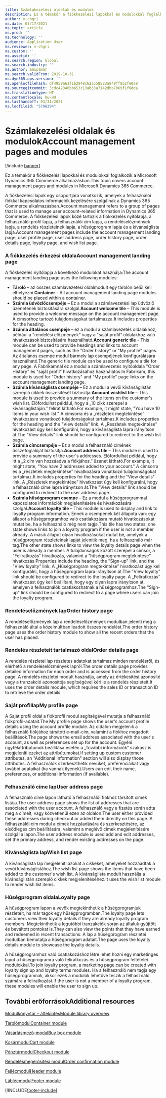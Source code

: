 ```yaml
---
title: Számlakezelési oldalak és modulok
description: Ez a témakör a fiókkezelési lapokkal és modulokkal foglalkozik a Microsoft Dynamics 365 Commerce alkalmazásban.
author: v-chgri
ms.date: 03/17/2021
ms.topic: article
ms.prod: ''
ms.technology: ''
audience: Application User
ms.reviewer: v-chgri
ms.custom: ''
ms.assetid: ''
ms.search.region: Global
ms.search.industry: ''
ms.author: anupamar
ms.search.validFrom: 2019-10-31
ms.dyn365.ops.version: ''
ms.openlocfilehash: df4959a61f1b2948c62a558523a848ff8b2fe0a8
ms.sourcegitcommit: 3cdc42346bb653c13ab33a7142dbb7969f1f6dda
ms.translationtype: HT
ms.contentlocale: hu-HU
ms.lasthandoff: 03/31/2021
ms.locfileid: "5796294"
---
```

# <a name="account-management-pages-and-modules"></a><span data-ttu-id="bc1c7-103">Számlakezelési oldalak és modulok</span><span class="sxs-lookup"><span data-stu-id="bc1c7-103">Account management pages and modules</span></span>

[!include [banner](includes/banner.md)]

<span data-ttu-id="bc1c7-104">Ez a témakör a fiókkezelési lapokkal és modulokkal foglalkozik a Microsoft Dynamics 365 Commerce alkalmazásban.</span><span class="sxs-lookup"><span data-stu-id="bc1c7-104">This topic covers account management pages and modules in Microsoft Dynamics 365 Commerce.</span></span>

<span data-ttu-id="bc1c7-105">A fiókkezelési lapok egy csoportjára vonatkozik, amelyek a felhasználói fiókkal kapcsolatos információk kezelésére szolgálnak a Dynamics 365 Commerce alkalmazásban.</span><span class="sxs-lookup"><span data-stu-id="bc1c7-105">Account management refers to a group of pages that is used to manage user account–related information in Dynamics 365 Commerce.</span></span> <span data-ttu-id="bc1c7-106">A fiókkezelési lapok közé tartozik a fiókkezelés nyitólapja, a felhasználói profil lapja, a felhasználói cím lapja, a rendeléselőzmények lapja, a rendelés részleteinek lapja, a hűségprogram lapja és a kívánságlista lapja.</span><span class="sxs-lookup"><span data-stu-id="bc1c7-106">Account management pages include the account management landing page, user profile page, user address page, order history page, order details page, loyalty page, and wish list page.</span></span>

### <a name="account-management-landing-page"></a><span data-ttu-id="bc1c7-107">A fiókkezelés érkezési oldala</span><span class="sxs-lookup"><span data-stu-id="bc1c7-107">Account management landing page</span></span>

<span data-ttu-id="bc1c7-108">A fiókkezelés nyitólapja a következő modulokat használja:</span><span class="sxs-lookup"><span data-stu-id="bc1c7-108">The account management landing page uses the following modules:</span></span>

- <span data-ttu-id="bc1c7-109">**Tároló** – az összes számlavezetési oldalmodult egy tárolón belül kell elhelyezni.</span><span class="sxs-lookup"><span data-stu-id="bc1c7-109">**Container** - All account management landing page modules should be placed within a container.</span></span> 
- <span data-ttu-id="bc1c7-110">**Számla üdvözlőcsempéje** – Ez a modul a számlavezetési lap üdvözlő üzenetének biztosítására szolgál.</span><span class="sxs-lookup"><span data-stu-id="bc1c7-110">**Account welcome tile** – This module is used to provide a welcome message on the account management page.</span></span> <span data-ttu-id="bc1c7-111">A címsorhoz tartozó tulajdonságokat tartalmazza.</span><span class="sxs-lookup"><span data-stu-id="bc1c7-111">It includes properties for the heading.</span></span>
- <span data-ttu-id="bc1c7-112">**Számla általános csempéje** – ez a modul a számlavezetés oldalakhoz, például a "rendelési előzmények" vagy a "saját profil" oldalakhoz való hivatkozások biztosítására használható.</span><span class="sxs-lookup"><span data-stu-id="bc1c7-112">**Account generic tile** - This module can be used to provide headings and links to account management pages, such as the "Order history" or "My profile" pages.</span></span> <span data-ttu-id="bc1c7-113">Az általános csempe modul bármely lap csempéjének konfigurálására használható.</span><span class="sxs-lookup"><span data-stu-id="bc1c7-113">The generic tile module can be used to configure a tile for any page.</span></span> <span data-ttu-id="bc1c7-114">A Fabrikamnál ez a modul a számlavezetés nyitóoldala "Order History" és "saját profil" hivatkozásához használatos.</span><span class="sxs-lookup"><span data-stu-id="bc1c7-114">In Fabrikam, this module is used for "Order history" and "My profile" page links on the account management landing page.</span></span>
- <span data-ttu-id="bc1c7-115">**Számla kívánságlista csempéje** – Ez a modul a vevői kívánságlistán szereplő cikkek összesítését biztosítja.</span><span class="sxs-lookup"><span data-stu-id="bc1c7-115">**Account wishlist tile** – This module is used to provide a summary of the items on the customer's wish list.</span></span> <span data-ttu-id="bc1c7-116">Előfordulhat például, hogy a „10 cikk szerepel a kívánságlistáján.” felirat látható.</span><span class="sxs-lookup"><span data-stu-id="bc1c7-116">For example, it might state, "You have 10 items in your wish list."</span></span> <span data-ttu-id="bc1c7-117">A címsorra és a „részletek megtekintése” hivatkozásra vonatkozó tulajdonságokat tartalmaz.</span><span class="sxs-lookup"><span data-stu-id="bc1c7-117">It includes properties for the heading and the "View details" link.</span></span> <span data-ttu-id="bc1c7-118">A „Részletek megtekintése” hivatkozást úgy kell konfigurálni, hogy a kívánságlista lapra irányítson át.</span><span class="sxs-lookup"><span data-stu-id="bc1c7-118">The "View details" link should be configured to redirect to the wish list page.</span></span> 
- <span data-ttu-id="bc1c7-119">**Számla címcsempéje** – Ez a modul a felhasználó címének összefoglalóját biztosítja.</span><span class="sxs-lookup"><span data-stu-id="bc1c7-119">**Account address tile** – This module is used to provide a summary of the user's addresses.</span></span> <span data-ttu-id="bc1c7-120">Előfordulhat például, hogy itt a „2 cím van hozzáadva a fiókjához.” üzenet látható.</span><span class="sxs-lookup"><span data-stu-id="bc1c7-120">For example, it might state, "You have 2 addresses added to your account."</span></span> <span data-ttu-id="bc1c7-121">A címsorra és a „részletek megtekintése” hivatkozásra vonatkozó tulajdonságokat tartalmaz.</span><span class="sxs-lookup"><span data-stu-id="bc1c7-121">It includes properties for the heading and the "View details" link.</span></span> <span data-ttu-id="bc1c7-122">A „Részletek megtekintése” hivatkozást úgy kell konfigurálni, hogy a felhasználó címe lapra irányítson át.</span><span class="sxs-lookup"><span data-stu-id="bc1c7-122">The "View details" link should be configured to redirect to the user address page.</span></span>
- <span data-ttu-id="bc1c7-123">**Számla hűségprogram csempe** – Ez a modul a hűségprogrammal kapcsolatos információk megjelenítésére és hivatkozására szolgál.</span><span class="sxs-lookup"><span data-stu-id="bc1c7-123">**Account loyalty tile** – This module is used to display and link to loyalty program information.</span></span> <span data-ttu-id="bc1c7-124">Ennek a csempének két állapota van: egy állapot a hűségprogramhoz való csatlakozásra mutató hivatkozásokat mutat be, ha a felhasználó még nem tagja.</span><span class="sxs-lookup"><span data-stu-id="bc1c7-124">This tile has two states: one state shows links to join a loyalty program if the user is not a member already.</span></span> <span data-ttu-id="bc1c7-125">A másik állapot olyan hivatkozásokat mutat be, amelyek a hűségprogram részleteinak lapját jelenítik meg, ha a felhasználó már tag.</span><span class="sxs-lookup"><span data-stu-id="bc1c7-125">The other state shows links to view the loyalty details page when the user is already a member.</span></span> <span data-ttu-id="bc1c7-126">A tulajdonságok között szerepel a címsor, a "Feliratkozás" hivatkozás, valamint a "hűségprogram megtekintése" hivatkozás.</span><span class="sxs-lookup"><span data-stu-id="bc1c7-126">Properties include the heading, the "Sign-up" link, and the "View loyalty" link.</span></span> <span data-ttu-id="bc1c7-127">A „Hűségprogram megtekintése” hivatkozást úgy kell konfigurálni, hogy a hűségprogram lapra irányítson át.</span><span class="sxs-lookup"><span data-stu-id="bc1c7-127">The "View loyalty" link should be configured to redirect to the loyalty page.</span></span> <span data-ttu-id="bc1c7-128">A „Feliratkozás” hivatkozást úgy kell beállítani, hogy egy olyan lapra irányítson át, amelyen a felhasználók csatlakozhatnak a hűségprogramhoz.</span><span class="sxs-lookup"><span data-stu-id="bc1c7-128">The "Sign-up" link should be configured to redirect to a page where users can join the loyalty program.</span></span> 

### <a name="order-history-page"></a><span data-ttu-id="bc1c7-129">Rendeléselőzmények lap</span><span class="sxs-lookup"><span data-stu-id="bc1c7-129">Order history page</span></span>

<span data-ttu-id="bc1c7-130">A rendeléselőzmények lap a rendeléselőzmények modulban jeleníti meg a felhasználó által a közelmúltban leadott összes rendelést.</span><span class="sxs-lookup"><span data-stu-id="bc1c7-130">The order history page uses the order history module to show all the recent orders that the user has placed.</span></span>

### <a name="order-details-page"></a><span data-ttu-id="bc1c7-131">Rendelés részleteit tartalmazó oldal</span><span class="sxs-lookup"><span data-stu-id="bc1c7-131">Order details page</span></span>

<span data-ttu-id="bc1c7-132">A rendelés részletei lap részletes adatokat tartalmaz minden rendelésről, és elérhető a rendeléselőzmények lapról.</span><span class="sxs-lookup"><span data-stu-id="bc1c7-132">The order details page provides detailed information for each order and is accessed from the order history page.</span></span> <span data-ttu-id="bc1c7-133">A rendelés részletei modult használja, amely az értékesítési azonosító vagy a tranzakció azonosítója segítségével kéri le a rendelés részleteit.</span><span class="sxs-lookup"><span data-stu-id="bc1c7-133">It uses the order details module, which requires the sales ID or transaction ID to retrieve the order details.</span></span>

### <a name="my-profile-page"></a><span data-ttu-id="bc1c7-134">Saját profillap</span><span class="sxs-lookup"><span data-stu-id="bc1c7-134">My profile page</span></span>

<span data-ttu-id="bc1c7-135">A Saját profil oldal a fiókprofil modul segítségével mutatja a felhasználó fiókprofil-adatait.</span><span class="sxs-lookup"><span data-stu-id="bc1c7-135">The My profile page shows the user's account profile details using the account profile module.</span></span> <span data-ttu-id="bc1c7-136">Az oldalon megjelenik a felhasználó fiókjához társított e-mail-cím, valamint a fiókhoz megadott beállítások.</span><span class="sxs-lookup"><span data-stu-id="bc1c7-136">The page shows the email address associated with the user's account, as well as preferences set up for the account.</span></span> <span data-ttu-id="bc1c7-137">Egyéni ügyfélattribútumok beállítása esetén a „További információk” szakasz is megjeleníti ezeket az attribútumokat.</span><span class="sxs-lookup"><span data-stu-id="bc1c7-137">If setting up custom customer attributes, an "Additional Information" section will also display those attributes.</span></span> <span data-ttu-id="bc1c7-138">A felhasználók szerkeszthetik nevüket, preferenciáikat vagy további adataikat (ha vannak ilyenek).</span><span class="sxs-lookup"><span data-stu-id="bc1c7-138">Users can edit their name, preferences, or additional information (if available).</span></span>

### <a name="user-address-page"></a><span data-ttu-id="bc1c7-139">Felhasználó címe lap</span><span class="sxs-lookup"><span data-stu-id="bc1c7-139">User address page</span></span>

<span data-ttu-id="bc1c7-140">A felhasználó címe lapon látható a felhasználói fiókhoz társított címek listája.</span><span class="sxs-lookup"><span data-stu-id="bc1c7-140">The user address page shows the list of addresses that are associated with the user account.</span></span> <span data-ttu-id="bc1c7-141">A felhasználó vagy a fizetés során adta meg a címeit, vagy közvetlenül ezen az oldalon.</span><span class="sxs-lookup"><span data-stu-id="bc1c7-141">The user either provided these addresses during checkout or added them directly on  this page.</span></span> <span data-ttu-id="bc1c7-142">A felhasználói cím modul a címek hozzáadására és szerkesztésére, az elsődleges cím beállítására, valamint a meglévő címek megjelenítésére szolgál a lapon.</span><span class="sxs-lookup"><span data-stu-id="bc1c7-142">The user address module is used add and edit addresses, set the primary address, and render existing addresses on the page.</span></span>

### <a name="wish-list-page"></a><span data-ttu-id="bc1c7-143">Kívánságlista lap</span><span class="sxs-lookup"><span data-stu-id="bc1c7-143">Wish list page</span></span>

<span data-ttu-id="bc1c7-144">A kívánságlista lap megjeleníti azokat a cikkeket, amelyeket hozzáadtak a vevői kívánságlistához.</span><span class="sxs-lookup"><span data-stu-id="bc1c7-144">The wish list page shows the items that have been added to the customer's wish list.</span></span> <span data-ttu-id="bc1c7-145">A kívánságlista modult használja a kívánságlistán szereplő cikkek megjelenítéséhez.</span><span class="sxs-lookup"><span data-stu-id="bc1c7-145">It uses the wish list module to render wish list items.</span></span>

### <a name="loyalty-page"></a><span data-ttu-id="bc1c7-146">Hűségprogram oldala</span><span class="sxs-lookup"><span data-stu-id="bc1c7-146">Loyalty page</span></span>

<span data-ttu-id="bc1c7-147">A hűségprogram lapon a vevők megtekinthetik a hűségprogramjuk részleteit, ha már tagok egy hűségprogramban.</span><span class="sxs-lookup"><span data-stu-id="bc1c7-147">The loyalty page lets customers view their loyalty details if they are already loyalty program members.</span></span> <span data-ttu-id="bc1c7-148">Megtekinthetik a legutóbbi tranzakciók során az általuk gyűjtött és beváltott pontokat is.</span><span class="sxs-lookup"><span data-stu-id="bc1c7-148">They can also view the points that they have earned and redeemed in recent transactions.</span></span> <span data-ttu-id="bc1c7-149">A lap a hűségprogram részletei modulban bemutatja a hűségprogram adatait.</span><span class="sxs-lookup"><span data-stu-id="bc1c7-149">The page uses the loyalty details module to showcase the loyalty details.</span></span> 

<span data-ttu-id="bc1c7-150">A hűségprogramhoz való csatlakozáshoz létre lehet hozni egy marketinges lapot a hűségprogramra való feliratkozás és a hűségprogram feltételei modulokkal.</span><span class="sxs-lookup"><span data-stu-id="bc1c7-150">To join loyalty program, a marketing page can be created with loyalty sign up and loyalty terms modules.</span></span> <span data-ttu-id="bc1c7-151">Ha a felhasználó nem tagja egy hűségprogramnak, akkor ezek a modulok lehetővé teszik a felhasználó számára a feliratkozást.</span><span class="sxs-lookup"><span data-stu-id="bc1c7-151">If the user is not a member of a loyalty program, these modules will enable the user to sign up.</span></span>

## <a name="additional-resources"></a><span data-ttu-id="bc1c7-152">További erőforrások</span><span class="sxs-lookup"><span data-stu-id="bc1c7-152">Additional resources</span></span>

[<span data-ttu-id="bc1c7-153">Modulkönyvtár – áttekintés</span><span class="sxs-lookup"><span data-stu-id="bc1c7-153">Module library overview</span></span>](starter-kit-overview.md)

[<span data-ttu-id="bc1c7-154">Tárolómodul</span><span class="sxs-lookup"><span data-stu-id="bc1c7-154">Container module</span></span>](add-container-module.md)

[<span data-ttu-id="bc1c7-155">Vásárlásmező-modul</span><span class="sxs-lookup"><span data-stu-id="bc1c7-155">Buy box module</span></span>](add-buy-box.md)

[<span data-ttu-id="bc1c7-156">Kosármodul</span><span class="sxs-lookup"><span data-stu-id="bc1c7-156">Cart module</span></span>](add-cart-module.md)

[<span data-ttu-id="bc1c7-157">Pénztármodul</span><span class="sxs-lookup"><span data-stu-id="bc1c7-157">Checkout module</span></span>](add-checkout-module.md)

[<span data-ttu-id="bc1c7-158">Rendelésmegerősítési modul</span><span class="sxs-lookup"><span data-stu-id="bc1c7-158">Order confirmation module</span></span>](order-confirmation-module.md)

[<span data-ttu-id="bc1c7-159">Fejlécmodul</span><span class="sxs-lookup"><span data-stu-id="bc1c7-159">Header module</span></span>](author-header-module.md)

[<span data-ttu-id="bc1c7-160">Láblécmodul</span><span class="sxs-lookup"><span data-stu-id="bc1c7-160">Footer module</span></span>](author-footer-module.md)


[!INCLUDE[footer-include](../includes/footer-banner.md)]